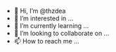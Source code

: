 - 👋 Hi, I’m @thzdea
- 👀 I’m interested in ...
- 🌱 I’m currently learning ...
- 💞️ I’m looking to collaborate on ...
- 📫 How to reach me ...

<!---
thzdea/thzdea is a ✨ special ✨ repository because its `README.md` (this file) appears on your GitHub profile.
You can click the Preview link to take a look at your changes.
--->

